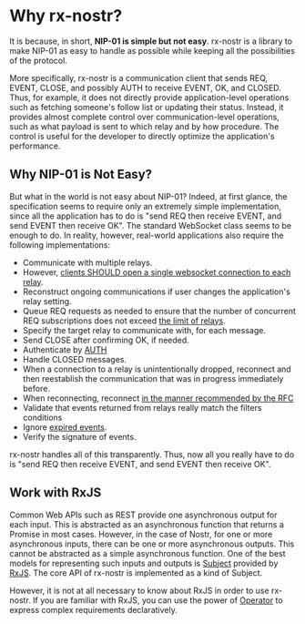 # Why rx-nostr?

It is because, in short, **NIP-01 is simple but not easy**.
rx-nostr is a library to make NIP-01 as easy to handle as possible while keeping all the possibilities of the protocol.

More specifically, rx-nostr is a communication client that sends REQ, EVENT, CLOSE, and possibly AUTH to receive EVENT, OK, and CLOSED.
Thus, for example, it does not directly provide application-level operations such as fetching someone's follow list or updating their status.
Instead, it provides almost complete control over communication-level operations, such as what payload is sent to which relay and by how procedure.
The control is useful for the developer to directly optimize the application's performance.

## Why NIP-01 is Not Easy?

But what in the world is not easy about NIP-01?
Indeed, at first glance, the specification seems to require only an extremely simple implementation, since all the application has to do is "send REQ then receive EVENT, and send EVENT then receive OK".
The standard WebSocket class seems to be enough to do.
In reality, however, real-world applications also require the following implementations:

- Communicate with multiple relays.
- However, [clients SHOULD open a single websocket connection to each relay](https://github.com/nostr-protocol/nips/blob/8184749f5b336117ae4cedc72be28a9875a004d3/01.md#:~:text=Clients%20SHOULD%20open%20a%20single%20websocket%20connection%20to%20each%20relay).
- Reconstruct ongoing communications if user changes the application's relay setting.
- Queue REQ requests as needed to ensure that the number of concurrent REQ subscriptions does not exceed [the limit of relays](https://github.com/nostr-protocol/nips/blob/8184749f5b336117ae4cedc72be28a9875a004d3/11.md#server-limitations).
- Specify the target relay to communicate with, for each message.
- Send CLOSE after confirming OK, if needed.
- Authenticate by [AUTH](https://github.com/nostr-protocol/nips/blob/master/42.md)
- Handle CLOSED messages.
- When a connection to a relay is unintentionally dropped, reconnect and then reestablish the communication that was in progress immediately before.
- When reconnecting, reconnect [in the manner recommended by the RFC](https://www.rfc-editor.org/rfc/rfc6455.html#section-7.2.3)
- Validate that events returned from relays really match the filters conditions
- Ignore [expired events](https://github.com/nostr-protocol/nips/blob/master/40.md).
- Verify the signature of events.

rx-nostr handles all of this transparently.
Thus, now all you really have to do is "send REQ then receive EVENT, and send EVENT then receive OK".

## Work with RxJS

Common Web APIs such as REST provide one asynchronous output for each input.
This is abstracted as an asynchronous function that returns a Promise in most cases.
However, in the case of Nostr, for one or more asynchronous inputs, there can be one or more asynchronous outputs.
This cannot be abstracted as a simple asynchronous function.
One of the best models for representing such inputs and outputs is [Subject](https://rxjs.dev/guide/subject) provided by [RxJS](https://rxjs.dev/).
The core API of rx-nostr is implemented as a kind of Subject.

However, it is not at all necessary to know about RxJS in order to use rx-nostr.
If you are familiar with RxJS, you can use the power of [Operator](https://rxjs.dev/guide/operators) to express complex requirements declaratively.
